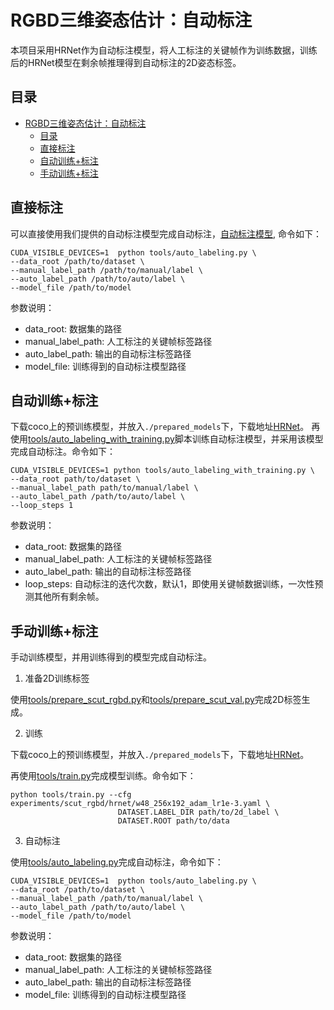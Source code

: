 # RGBD三维姿态估计：自动标注

本项目采用HRNet作为自动标注模型，将人工标注的关键帧作为训练数据，训练后的HRNet模型在剩余帧推理得到自动标注的2D姿态标签。


## 目录
- [RGBD三维姿态估计：自动标注](#rgbd三维姿态估计自动标注)
  - [目录](#目录)
  - [直接标注](#直接标注)
  - [自动训练+标注](#自动训练标注)
  - [手动训练+标注](#手动训练标注)


## 直接标注
可以直接使用我们提供的自动标注模型完成自动标注，[自动标注模型](), 命令如下：
```
CUDA_VISIBLE_DEVICES=1  python tools/auto_labeling.py \
--data_root /path/to/dataset \
--manual_label_path /path/to/manual/label \
--auto_label_path /path/to/auto/label \
--model_file /path/to/model
```
参数说明：
- data_root: 数据集的路径
- manual_label_path: 人工标注的关键帧标签路径
- auto_label_path: 输出的自动标注标签路径
- model_file: 训练得到的自动标注模型路径


## 自动训练+标注
下载coco上的预训练模型，并放入`./prepared_models`下，下载地址[HRNet](https://drive.google.com/drive/folders/1nzM_OBV9LbAEA7HClC0chEyf_7ECDXYA)。
再使用[tools/auto_labeling_with_training.py](tools/auto_labeling_with_training.py)脚本训练自动标注模型，并采用该模型完成自动标注。命令如下：
```
CUDA_VISIBLE_DEVICES=1 python tools/auto_labeling_with_training.py \
--data_root path/to/dataset \
--manual_label_path path/to/manual/label \
--auto_label_path /path/to/auto/label \
--loop_steps 1
```
参数说明：
- data_root: 数据集的路径
- manual_label_path: 人工标注的关键帧标签路径
- auto_label_path: 输出的自动标注标签路径
- loop_steps: 自动标注的迭代次数，默认1，即使用关键帧数据训练，一次性预测其他所有剩余帧。


## 手动训练+标注
手动训练模型，并用训练得到的模型完成自动标注。

1. 准备2D训练标签

使用[tools/prepare_scut_rgbd.py](./tools/prepare_scut_rgbd.py)和[tools/prepare_scut_val.py](./tools/prepare_scut_val.py)完成2D标签生成。

2. 训练

下载coco上的预训练模型，并放入`./prepared_models`下，下载地址[HRNet](https://drive.google.com/drive/folders/1nzM_OBV9LbAEA7HClC0chEyf_7ECDXYA)。

再使用[tools/train.py](./tools/train.py)完成模型训练。命令如下：
```
python tools/train.py --cfg  experiments/scut_rgbd/hrnet/w48_256x192_adam_lr1e-3.yaml \
                        DATASET.LABEL_DIR path/to/2d_label \
                        DATASET.ROOT path/to/data
```
3. 自动标注
   
使用[tools/auto_labeling.py](./tools/auto_labeling.py)完成自动标注，命令如下：
```
CUDA_VISIBLE_DEVICES=1  python tools/auto_labeling.py \
--data_root /path/to/dataset \
--manual_label_path /path/to/manual/label \
--auto_label_path /path/to/auto/label \
--model_file /path/to/model
```
参数说明：
- data_root: 数据集的路径
- manual_label_path: 人工标注的关键帧标签路径
- auto_label_path: 输出的自动标注标签路径
- model_file: 训练得到的自动标注模型路径




   

